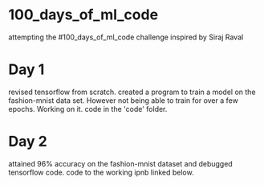 # 100_days_of_ml_code
attempting the #100_days_of_ml_code challenge inspired by Siraj Raval

# Day 1
revised tensorflow from scratch. created a program to train a model on the fashion-mnist data set. However not being able to train for over a few epochs. Working on it. code in the 'code' folder.

# Day 2
attained 96% accuracy on the fashion-mnist dataset and debugged tensorflow code. code to the working ipnb linked below.
